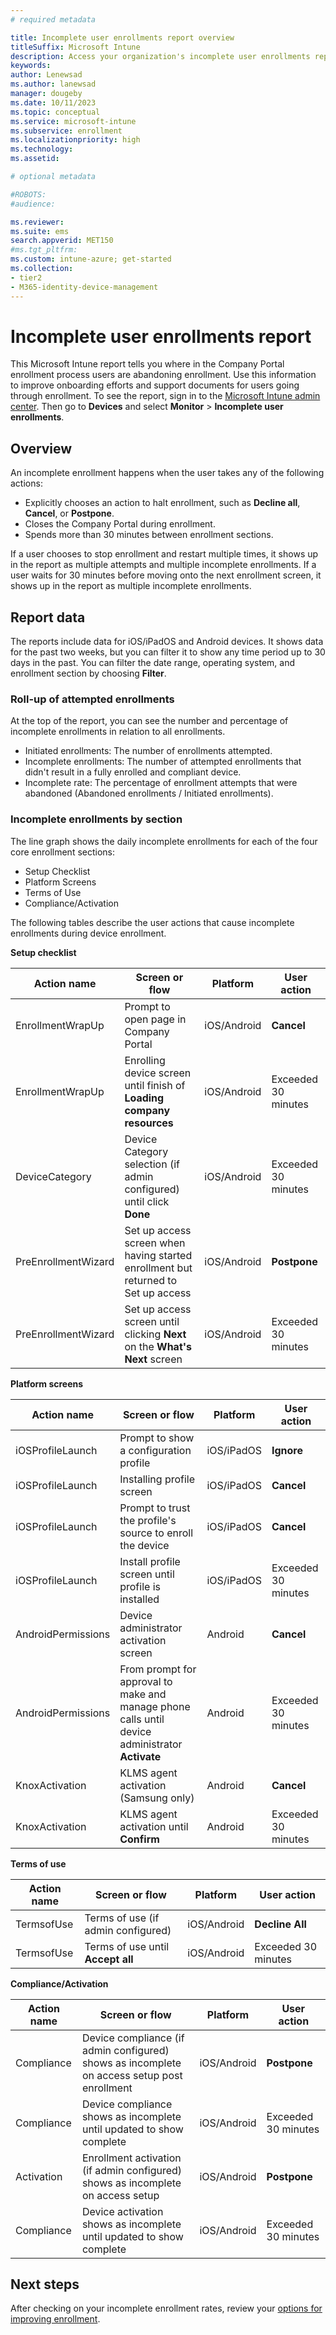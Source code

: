 ```yaml
---
# required metadata

title: Incomplete user enrollments report overview  
titleSuffix: Microsoft Intune
description: Access your organization's incomplete user enrollments report generated by Microsoft Intune.   
keywords:
author: Lenewsad
ms.author: lanewsad
manager: dougeby
ms.date: 10/11/2023
ms.topic: conceptual
ms.service: microsoft-intune
ms.subservice: enrollment
ms.localizationpriority: high
ms.technology:
ms.assetid: 

# optional metadata

#ROBOTS:
#audience:

ms.reviewer: 
ms.suite: ems
search.appverid: MET150
#ms.tgt_pltfrm:
ms.custom: intune-azure; get-started
ms.collection:
- tier2
- M365-identity-device-management
---
```


# Incomplete user enrollments report

This Microsoft Intune report tells you where in the Company Portal enrollment process users are abandoning enrollment. Use this information to improve onboarding efforts and support documents for users going through enrollment. To see the report, sign in to the [Microsoft Intune admin center](https://go.microsoft.com/fwlink/?linkid=2109431). Then go to **Devices** and select **Monitor** > **Incomplete user enrollments**.  

## Overview  

An incomplete enrollment happens when the user takes any of the following actions:    

- Explicitly chooses an action to halt enrollment, such as **Decline all**, **Cancel**, or **Postpone**.  
- Closes the Company Portal during enrollment.  
- Spends more than 30 minutes between enrollment sections.  

If a user chooses to stop enrollment and restart multiple times, it shows up in the report as multiple attempts and multiple incomplete enrollments. If a user waits for 30 minutes before moving onto the next enrollment screen, it shows up in the report as multiple incomplete enrollments.  

## Report data      

The reports include data for iOS/iPadOS and Android devices. It shows data for the past two weeks, but you can filter it to show any time period up to 30 days in the past. You can filter the date range, operating system, and enrollment section by choosing **Filter**.  

### Roll-up of attempted enrollments   

At the top of the report, you can see the number and percentage of incomplete enrollments in relation to all enrollments.  

- Initiated enrollments: The number of enrollments attempted.
- Incomplete enrollments: The number of attempted enrollments that didn't result in a fully enrolled and compliant device.
- Incomplete rate: The percentage of enrollment attempts that were abandoned (Abandoned enrollments / Initiated enrollments).  

### Incomplete enrollments by section   

The line graph shows the daily incomplete enrollments for each of the four core enrollment sections:

- Setup Checklist  
- Platform Screens  
- Terms of Use  
- Compliance/Activation  

The following tables describe the user actions that cause incomplete enrollments during device enrollment.  

**Setup checklist** 

| Action name | Screen or flow | Platform | User action |
| ---- |---- |---- |---- |
| EnrollmentWrapUp | Prompt to open page in Company Portal | iOS/Android | **Cancel** |
| EnrollmentWrapUp | Enrolling device screen until finish of **Loading company resources** | iOS/Android | Exceeded 30 minutes |
| DeviceCategory | Device Category selection (if admin configured) until click **Done** | iOS/Android | Exceeded 30 minutes |
| PreEnrollmentWizard | Set up access screen when having started enrollment but returned to Set up access | iOS/Android| **Postpone** |
| PreEnrollmentWizard | Set up access screen until clicking **Next** on the **What's Next** screen | iOS/Android | Exceeded 30 minutes |

**Platform screens** 

| Action name | Screen or flow | Platform | User action |
| ---- |---- |---- |---- |
| iOSProfileLaunch | Prompt to show a configuration profile | iOS/iPadOS | **Ignore** |
| iOSProfileLaunch | Installing profile screen | iOS/iPadOS | **Cancel** |
| iOSProfileLaunch | Prompt to trust the profile's source to enroll the device | iOS/iPadOS | **Cancel** |
| iOSProfileLaunch | Install profile screen until profile is installed | iOS/iPadOS | Exceeded 30 minutes |
| AndroidPermissions | Device administrator activation screen | Android | **Cancel** |
| AndroidPermissions | From prompt for approval to make and manage phone calls until device administrator **Activate** | Android | Exceeded 30 minutes|
| KnoxActivation | KLMS agent activation (Samsung only) | Android| **Cancel** |
| KnoxActivation | KLMS agent activation until **Confirm** | Android | Exceeded 30 minutes|

**Terms of use**  

| Action name | Screen or flow | Platform | User action |
| ---- |---- |---- |---- |
| TermsofUse | Terms of use (if admin configured) | iOS/Android | **Decline All** |
| TermsofUse | Terms of use until **Accept all** | iOS/Android | Exceeded 30 minutes |

**Compliance/Activation**

| Action name | Screen or flow | Platform | User action |
| ---- |---- |---- |---- |
| Compliance | Device compliance (if admin configured) shows as incomplete on access setup post enrollment| iOS/Android | **Postpone** |
| Compliance | Device compliance shows as incomplete until updated to show complete | iOS/Android | Exceeded 30 minutes |
| Activation | Enrollment activation (if admin configured) shows as incomplete on access setup | iOS/Android | **Postpone** |
| Compliance | Device activation shows as incomplete until updated to show complete | iOS/Android | Exceeded 30 minutes |

## Next steps

After checking on your incomplete enrollment rates, review your [options for improving enrollment](/mem/intune/enrollment/device-enrollment).  
